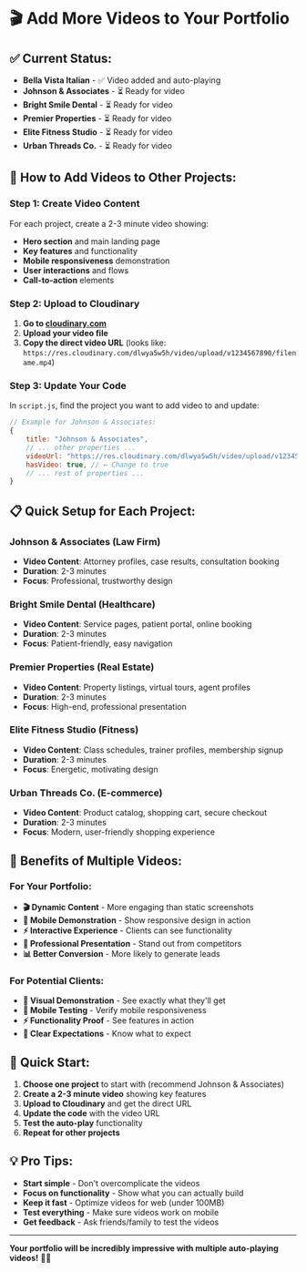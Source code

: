 # 🎬 Add More Videos to Your Portfolio

## ✅ **Current Status:**
- **Bella Vista Italian** - ✅ Video added and auto-playing
- **Johnson & Associates** - ⏳ Ready for video
- **Bright Smile Dental** - ⏳ Ready for video
- **Premier Properties** - ⏳ Ready for video
- **Elite Fitness Studio** - ⏳ Ready for video
- **Urban Threads Co.** - ⏳ Ready for video

## 🚀 **How to Add Videos to Other Projects:**

### **Step 1: Create Video Content**
For each project, create a 2-3 minute video showing:
- **Hero section** and main landing page
- **Key features** and functionality
- **Mobile responsiveness** demonstration
- **User interactions** and flows
- **Call-to-action** elements

### **Step 2: Upload to Cloudinary**
1. **Go to [cloudinary.com](https://cloudinary.com)**
2. **Upload your video file**
3. **Copy the direct video URL** (looks like: `https://res.cloudinary.com/dlwya5w5h/video/upload/v1234567890/filename.mp4`)

### **Step 3: Update Your Code**
In `script.js`, find the project you want to add video to and update:

```javascript
// Example for Johnson & Associates:
{
    title: "Johnson & Associates",
    // ... other properties ...
    videoUrl: "https://res.cloudinary.com/dlwya5w5h/video/upload/v1234567890/johnson-associates-demo.mp4", // ← Add your video URL
    hasVideo: true, // ← Change to true
    // ... rest of properties ...
}
```

## 📋 **Quick Setup for Each Project:**

### **Johnson & Associates (Law Firm)**
- **Video Content**: Attorney profiles, case results, consultation booking
- **Duration**: 2-3 minutes
- **Focus**: Professional, trustworthy design

### **Bright Smile Dental (Healthcare)**
- **Video Content**: Service pages, patient portal, online booking
- **Duration**: 2-3 minutes
- **Focus**: Patient-friendly, easy navigation

### **Premier Properties (Real Estate)**
- **Video Content**: Property listings, virtual tours, agent profiles
- **Duration**: 2-3 minutes
- **Focus**: High-end, professional presentation

### **Elite Fitness Studio (Fitness)**
- **Video Content**: Class schedules, trainer profiles, membership signup
- **Duration**: 2-3 minutes
- **Focus**: Energetic, motivating design

### **Urban Threads Co. (E-commerce)**
- **Video Content**: Product catalog, shopping cart, secure checkout
- **Duration**: 2-3 minutes
- **Focus**: Modern, user-friendly shopping experience

## 🎯 **Benefits of Multiple Videos:**

### **For Your Portfolio:**
- **🎬 Dynamic Content** - More engaging than static screenshots
- **📱 Mobile Demonstration** - Show responsive design in action
- **⚡ Interactive Experience** - Clients can see functionality
- **🎯 Professional Presentation** - Stand out from competitors
- **📊 Better Conversion** - More likely to generate leads

### **For Potential Clients:**
- **👀 Visual Demonstration** - See exactly what they'll get
- **📱 Mobile Testing** - Verify mobile responsiveness
- **⚡ Functionality Proof** - See features in action
- **🎯 Clear Expectations** - Know what to expect

## 🚀 **Quick Start:**

1. **Choose one project** to start with (recommend Johnson & Associates)
2. **Create a 2-3 minute video** showing key features
3. **Upload to Cloudinary** and get the direct URL
4. **Update the code** with the video URL
5. **Test the auto-play** functionality
6. **Repeat for other projects**

## 💡 **Pro Tips:**

- **Start simple** - Don't overcomplicate the videos
- **Focus on functionality** - Show what you can actually build
- **Keep it fast** - Optimize videos for web (under 100MB)
- **Test everything** - Make sure videos work on mobile
- **Get feedback** - Ask friends/family to test the videos

---

**Your portfolio will be incredibly impressive with multiple auto-playing videos!** 🎥✨



